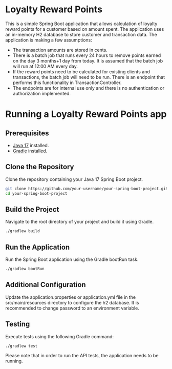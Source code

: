 # Loyalty Reward Points

This is a simple Spring Boot application that allows calculation of loyalty reward points for a customer based on amount
spent. The application uses an in-memory H2 database to store customer and transaction data. The application is 
making a few assumptions:
- The transaction amounts are stored in cents.
- There is a batch job that runs every 24 hours to remove points earned on the day 3 months+1 day from today.
It is assumed that the batch job will run at 12:00 AM every day.
- If the reward points need to be calculated for existing clients and transactions, the batch job will need to be run. 
There is an endpoint that performs this functionality in TransactionController.
- The endpoints are for internal use only and there is no authentication or authorization implemented.

# Running a Loyalty Reward Points app

## Prerequisites

- [Java 17](https://www.oracle.com/java/technologies/javase/jdk17-archive-downloads.html) installed.
- [Gradle](https://gradle.org/install/) installed.

## Clone the Repository

Clone the repository containing your Java 17 Spring Boot project.

```bash
git clone https://github.com/your-username/your-spring-boot-project.git
cd your-spring-boot-project
```

## Build the Project
Navigate to the root directory of your project and build it using Gradle.

```bash
./gradlew build
```

## Run the Application
Run the Spring Boot application using the Gradle bootRun task.

```bash
./gradlew bootRun
```
## Additional Configuration

Update the application.properties or application.yml file in the src/main/resources directory to configure the h2 
database. It is recommended to change password to an environment variable.

## Testing

Execute tests using the following Gradle command:

```bash
./gradlew test
```

Please note that in order to run the API tests, the application needs to be running.